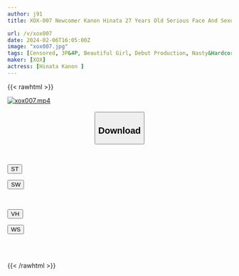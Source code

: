 ```yaml
---
author: j91
title: XOX-007 Newcomer Kanon Hinata 27 Years Old Serious Face And Sexual Desire Monster Marunouchi Bank Employee Official Boyfriend, Raw Creampie AV Debut During Lunch Break

url: /v/xox007
date: 2024-02-06T16:05:00Z
image: "xox007.jpg"
tags: [Censored, 3P&4P, Beautiful Girl, Debut Production, Nasty&Hardcore, Slender, Solowork]
maker: [XOX]
actress: [Hinata Kanon ]
---
```



{{< rawhtml >}}

<div class="video" data-videoid="8Jae6qML8xT6JQ">
    <a href="javascript:;">
        <img src="/v/xox007/xox007.jpg" width="WIDTH" height="HEIGHT" alt="xox007.mp4" loading="lazy">
    </a>
</div>

<script type="text/javascript" src="https://j91.asia/asset/on-demand-st.js"></script>

<br>
  <link rel="stylesheet" href="https://j91.asia/asset/bs5.css">
  
  <center>
  <button class="btn btn-primary" type="button" data-bs-toggle="collapse" data-bs-target=".multi-collapse" aria-expanded="false" aria-controls="multiCollapseExample1 multiCollapseExample2"><h2>Download</h2></button></center>
</p>
<div class="row">
  <div class="col">
    <div class="collapse multi-collapse" id="multiCollapseExample1">
      <div class="card card-body">
	      	      <br>
<div class="buttons">  
<p><a href="https://streamtape.to/v/8Jae6qML8xT6JQ" target="_blank"><button class="btn-hover color-3"><i class="fa fa-download"></i> ST</button></a></p>
<p><a href="https://cdnwish.com/81bgjn6u4atr" target="_blank"><button class="btn-hover color-2"><i class="fa fa-download"></i> SW</button></a></p></div>
    </div>
  </div>
</div>
  <div class="col">
    <div class="collapse multi-collapse" id="multiCollapseExample2">
      <div class="card card-body">
	      <br>
<div class="buttons">
<p><a href="https://vidhidepro.com/f/5328l4jy74hy" target="_blank"><button class="btn-hover color-9"><i class="fa fa-download"></i> VH</button></a></p>
<p><a href="https://wolfstream.tv/lj5kyt8mppx1"><button class="btn-hover color-8"><i class="fa fa-download"></i> WS</button></a></p></div>
<br><br>
      </div>
    </div>
  </div>
</div>

{{< /rawhtml >}}
